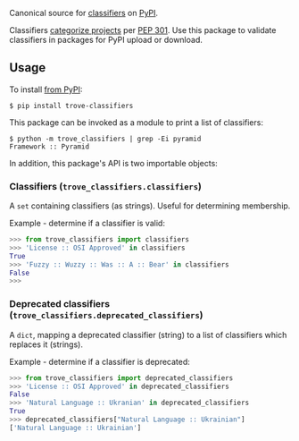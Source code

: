 Canonical source for [classifiers][1] on [PyPI][2].

Classifiers [categorize projects][3] per [PEP 301][4]. Use this package to
validate classifiers in packages for PyPI upload or download.

## Usage

To install [from PyPI][5]:

```
$ pip install trove-classifiers
```

This package can be invoked as a module to print a list of classifiers:

```
$ python -m trove_classifiers | grep -Ei pyramid
Framework :: Pyramid
```

In addition, this package's API is two importable objects:

### Classifiers (`trove_classifiers.classifiers`)
A `set` containing classifiers (as strings). Useful for determining membership.

Example - determine if a classifier is valid:

```python
>>> from trove_classifiers import classifiers
>>> 'License :: OSI Approved' in classifiers
True
>>> 'Fuzzy :: Wuzzy :: Was :: A :: Bear' in classifiers
False
>>>
```

### Deprecated classifiers (`trove_classifiers.deprecated_classifiers`)
A `dict`, mapping a deprecated classifier (string) to a list of classifiers
which replaces it (strings).

Example - determine if a classifier is deprecated:

```python
>>> from trove_classifiers import deprecated_classifiers
>>> 'License :: OSI Approved' in deprecated_classifiers
False
>>> 'Natural Language :: Ukranian' in deprecated_classifiers
True
>>> deprecated_classifiers["Natural Language :: Ukrainian"]
['Natural Language :: Ukrainian']
```

[1]: https://pypi.org/classifiers/
[2]: https://pypi.org
[3]: https://packaging.python.org/specifications/core-metadata/#classifier-multiple-use
[4]: https://www.python.org/dev/peps/pep-0301/
[5]: https://pypi.org/project/trove-classifiers/
